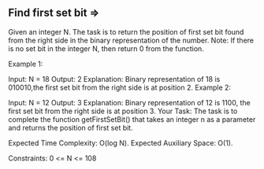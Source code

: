 Find first set bit  =>
------------------


Given an integer N. The task is to return the position of first set bit found from the right side in the binary representation of the number.
Note: If there is no set bit in the integer N, then return 0 from the function.  

Example 1:

Input: 
N = 18
Output: 
2
Explanation: 
Binary representation of 18 is 010010,the first set bit from the right side is at position 2.
Example 2:

Input: 
N = 12 
Output: 
3 
Explanation: 
Binary representation of  12 is 1100, the first set bit from the right side is at position 3.
Your Task:
The task is to complete the function getFirstSetBit() that takes an integer n as a parameter and returns the position of first set bit.

Expected Time Complexity: O(log N).
Expected Auxiliary Space: O(1).

Constraints:
0 <= N <= 108
